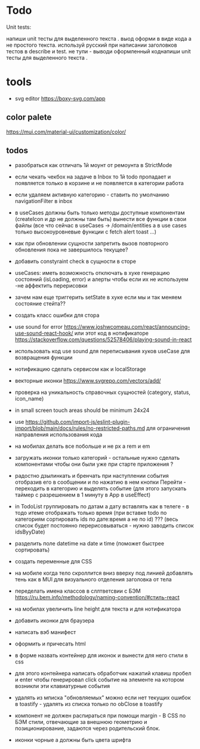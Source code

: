 # Todo

Unit tests:

напиши unit тесты для выделенного текста .
выод оформи в виде кода а не простого текста.
используй русский при написании заголовков тестов в describe и test.
не тупи - выводи оформленный коднапиши unit тесты для выделенного текста .

# tools

-   svg editor https://boxy-svg.com/app

## color palete

https://mui.com/material-ui/customization/color/

## todos

-   разобраться как отличать 1й моунт от ремоунта в StrictMode

-   если чекать чекбох на задаче в Inbox то 1й todo пропадает и появляется только в корзине и не появляется в категории работа

-   если удаляем активную категорию - ставить по умолчанию navigationFilter в inbox

-   в useCases должны быть только методы доступные компонентам (createIcon и др не должны там быть) вынести все функции в свои файлы (все что сейчас в useCases -> /domain/entities а в use cases только высокоуровневые функции с fetch alert toast ...)

-   как при обновлении сущности запретить вызов повторного обновления пока не завершилось текущее?
-   добавить constyraint check в сущности в сторе

-   useCases: иметь возможность отключать в хуке генерацию состояний (isLoading, error) и алерты чтобы если их не используем -не аффектить перерисовки

-   зачем нам еще триггерить setState в хуке если мы и так меняем состояние стейта??
-   создать класс ошибки для стора
-   use sound for error https://www.joshwcomeau.com/react/announcing-use-sound-react-hook/ или этот код в нотификаторе https://stackoverflow.com/questions/52578406/playing-sound-in-react
-   использовать код use sound для переписывания хуков useCase для возвращения функции
-   нотификацию сделать сервисом как и localStorage
-   векторные иконки https://www.svgrepo.com/vectors/add/
-   проверка на уникальность справочных сущностей (category, status, icon_name)
-   in small screen touch areas should be minimum 24x24
-   use https://github.com/import-js/eslint-plugin-import/blob/main/docs/rules/no-restricted-paths.md для ограничения направления использования кода

-   на мобилах делать все побольше и не px а rem и em

-   загружать иконки только категорий - остальные нужно сделать компонентами чтобы они были уже при старте приложения ?

-   радостно дзылинкать и бренчать при наступлении события отобразив его в сообщении и по нажатию в нем кнопки Перейти - переходить в категорию и выделять событие (для этого запускать таймер с разрешением в 1 минуту в Арр в useEffect)

-   in TodoList группировать по датам а дату вставлять как в телеге - в тодо итеме отображать только время (при вставке todo по категориям сортировать ids по дате:время а не по id) ??? (весь список будет постоянно перерисовываться - нужно заводить список idsByyDate)

-   разделить поле datetime на date и time (поможет быстрее сортировать)

-   создать переменные для CSS
-   на мобиле когда тело скроллится вниз вверху под линией добавлять тень как в MUI для визуального отделения заголовка от тела
-   переделать имена классов в сллтветсвии с БЭМ https://ru.bem.info/methodology/naming-convention/#стиль-react
-   на мобилах увеличить line height для текста и для нотификатора
-   добавить иконки для браузера
-   написать вэб манифест
-   оформить и причесать html
-   в форме назвать контейнер для иконок и вынести для него стили в css
-   для этого контейнера написать обработчик нажатий клавиш пробел и enter чтобы генерировал click событие на элементе на котором возникли эти клавиатурные события
-   удалять из мписка "обновляемых" можно если нет текущих ошибок в toastify - удалять из списка только по obClose в toastify
-   компонент не должен распираться при помощи margin - В CSS по БЭМ стили, отвечающие за внешнюю геометрию и позиционирование, задаются через родительский блок.
-   иконки чорные а должны быть цвета шрифта

